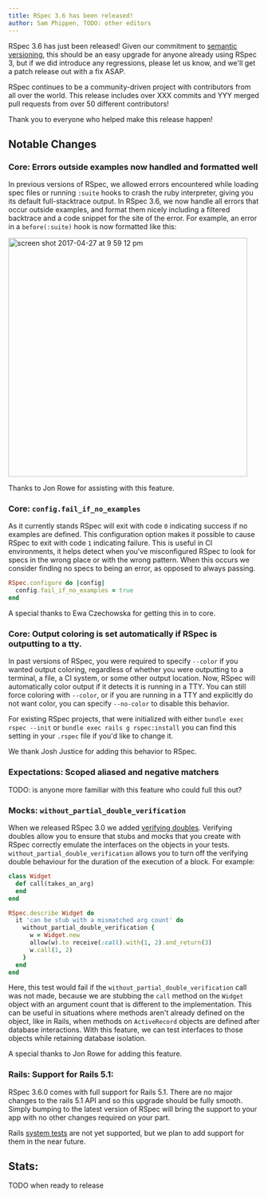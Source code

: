 ```yaml
---
title: RSpec 3.6 has been released!
author: Sam Phippen, TODO: other editors
---
```


RSpec 3.6 has just been released! Given our commitment to
[semantic versioning](http://semver.org/), this should be an easy
upgrade for anyone already using RSpec 3, but if we did introduce
any regressions, please let us know, and we'll get a patch release
out with a fix ASAP.

RSpec continues to be a community-driven project with contributors
from all over the world. This release includes over XXX commits and YYY
merged pull requests from over 50 different contributors!

Thank you to everyone who helped make this release happen!

## Notable Changes

### Core: Errors outside examples now handled and formatted well

In previous versions of RSpec, we allowed errors encountered while loading spec
files or running `:suite` hooks to crash the ruby interpreter, giving you its
default full-stacktrace output.  In RSpec 3.6, we now handle all errors that
occur outside examples, and format them nicely including a filtered backtrace
and a code snippet for the site of the error.  For example, an error in a
`before(:suite)` hook is now formatted like this:

<img width="479" alt="screen shot 2017-04-27 at 9 59 12 pm"
src="https://cloud.githubusercontent.com/assets/49391/25514870/cb9db6c8-2b94-11e7-952f-f26fd783512b.png">

Thanks to Jon Rowe for assisting with this feature.

### Core: `config.fail_if_no_examples`

As it currently stands RSpec will exit with code `0` indicating success if no
examples are defined. This configuration option makes it possible to cause RSpec
to exit with code `1` indicating failure. This is useful in CI environments, it
helps detect when you've misconfigured RSpec to look for specs in the wrong
place or with the wrong pattern. When this occurs we consider finding no specs
to being an error, as opposed to always passing.

~~~ ruby
RSpec.configure do |config|
  config.fail_if_no_examples = true
end
~~~

A special thanks to Ewa Czechowska for getting this in to core.

### Core: Output coloring is set automatically if RSpec is outputting to a tty.

In past versions of RSpec, you were required to specify `--color` if you wanted
output coloring, regardless of whether you were outputting to a terminal, a
file, a CI system, or some other output location. Now, RSpec will automatically
color output if it detects it is running in a TTY. You can still force coloring
with `--color`, or if you are running in a TTY and explicitly do not want color,
you can specify `--no-color` to disable this behavior.

For existing RSpec projects, that were initialized with either `bundle exec
rspec --init` or `bundle exec rails g rspec:install` you can find this setting
in your `.rspec` file if you'd like to change it.

We thank Josh Justice for adding this behavior to RSpec.

### Expectations: Scoped aliased and negative matchers

TODO: is anyone more familiar with this feature who could full this out?

### Mocks: `without_partial_double_verification`

When we released RSpec 3.0 we added [verifying doubles](http://rspec.info/blog/2014/05/notable-changes-in-rspec-3/#verifying-doubles).
Verifying doubles allow you to ensure that stubs and mocks that you create with
RSpec correctly emulate the interfaces on the objects in your tests.
`without_partial_double_verification` allows you to turn off the verifying
double behaviour for the duration of the execution of a block. For example:

~~~ ruby
class Widget
  def call(takes_an_arg)
  end
end

RSpec.describe Widget do
  it 'can be stub with a mismatched arg count' do
    without_partial_double_verification {
      w = Widget.new
      allow(w).to receive(:call).with(1, 2).and_return(3)
      w.call(1, 2)
    }
  end
end
~~~

Here, this test would fail if the `without_partial_double_verification` call was
not made, because we are stubbing the `call` method on the `Widget` object with
an argument count that is different to the implementation. This can be useful in
situations where methods aren't already defined on the object, like in Rails,
when methods on `ActiveRecord` objects are defined after database interactions.
With this feature, we can test interfaces to those objects while retaining
database isolation.

A special thanks to Jon Rowe for adding this feature.

### Rails: Support for Rails 5.1:

RSpec 3.6.0 comes with full support for Rails 5.1. There are no major changes to
the rails 5.1 API and so this upgrade should be fully smooth. Simply bumping to
the latest version of RSpec will bring the support to your app with no other
changes required on your part.

Rails [system tests](http://weblog.rubyonrails.org/2017/4/27/Rails-5-1-final/) are not yet supported,
but we plan to add support for them in the near future.


## Stats:

TODO when ready to release
